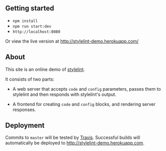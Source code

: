 Getting started
---------------

- `npm install`
- `npm run start:dev`
- `http://localhost:8080`

Or view the live version at http://stylelint-demo.herokuapp.com/

About
-----

This site is an online demo of [stylelint](https://github.com/stylelint/stylelint).

It consists of two parts:

- A web server that accepts `code` and `config` parameters, passes them to stylelint and then responds with stylelint's output.

- A frontend for creating `code` and `config` blocks, and rendering server responses.

Deployment
----------

Commits to `master` will be tested by [Travis](https://travis-ci.org/stylelint/stylelint-demo). Successful builds will automatically be deployed to http://stylelint-demo.herokuapp.com.
